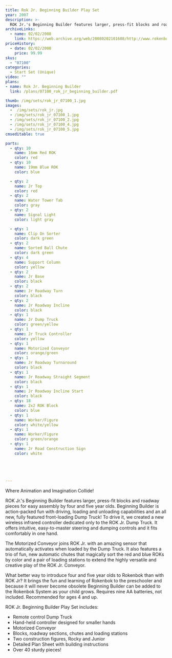 ```yaml
---
title: Rok Jr. Beginning Builder Play Set
year: 2007
description: >-
  ROK Jr.'s Beginning Builder features larger, press-fit blocks and roadway pieces for easy assembly by four and five year olds. Beginning Builder is action-packed fun with driving, loading and unloading capabilities and an all new, fully featured front-loading Dump Truck!
archiveLinks:
  - name: 02/02/2008
    link: https://web.archive.org/web/20080202101608/http://www.rokenbok.com/catalog/07100_pd_ss_rokjr.html
priceHistory:
  - date: 02/02/2008
    price: 99.99
skus:
  - "07100"
categories:
  - Start Set (Unique)
video: ""
plans:
- name: Rok Jr. Beginning Builder
  link: /plans/07100_rok_jr_beginning_builder.pdf

thumb: /img/sets/rok_jr_07100_1.jpg
images:
  -  /img/sets/rok_jr.jpg
  - /img/sets/rok_jr_07100_1.jpg
  - /img/sets/rok_jr_07100_2.jpg
  - /img/sets/rok_jr_07100_4.jpg
  - /img/sets/rok_jr_07100_5.jpg
cmseditable: true

parts:
  - qty: 10
    name: 16mm Red ROK
    color: red
  - qty: 10
    name: 19mm Blue ROK
    color: blue

  - qty: 2
    name: Jr Top
    color: red
  - qty: 2
    name: Water Tower Tab
    color: gray
  - qty: 2
    name: Signal Light
    color: light gray

  - qty: 1
    name: Clip On Sorter
    color: dark green
  - qty: 2
    name: Sorted Ball Chute
    color: dark green
  - qty: 4
    name: Support Column
    color: yellow
  - qty: 2
    name: Jr Base
    color: black
  - qty: 2
    name: Jr Roadway Turn
    color: black
  - qty: 2
    name: Jr Roadway Incline
    color: black
  - qty: 1
    name: Jr Dump Truck
    color: green/yellow
  - qty: 1
    name: Jr Truck Controller
    color: yellow
  - qty: 1
    name: Motorized Conveyor
    color: orange/green
  - qty: 1
    name: Jr Roadway Turnaround
    color: black
  - qty: 1
    name: Jr Roadway Straight Segment
    color: black
  - qty: 1
    name: Jr Roadway Incline Start
    color: black
  - qty: 18
    name: 2x2 ROK Block
    color: blue
  - qty: 1
    name: Worker/Figure
    color: white/yellow
  - qty: 1
    name: Worker/Figure
    color: green/orange
  - qty: 1
    name: Jr Road Construction Sign
    color: white





---
```

Where Animation and Imagination Collide!

ROK Jr.'s Beginning Builder features larger, press-fit blocks and roadway pieces for easy assembly by four and five year olds. Beginning Builder is action-packed fun with driving, loading and unloading capabilities and an all new, fully featured front-loading Dump Truck! To drive it, we created a new wireless infrared controller dedicated only to the ROK Jr. Dump Truck. It offers intuitive, easy-to-master steering and dumping controls and it fits comfortably in one hand.

The Motorized Conveyor joins ROK Jr. with an amazing sensor that automatically activates when loaded by the Dump Truck. It also features a trio of fun, new automatic chutes that magically sort the red and blue ROKs by color and a pair of loading stations to extend the highly versatile and creative play of the ROK Jr. Conveyor.

What better way to introduce four and five year olds to Rokenbok than with ROK Jr? It brings the fun and learning of Rokenbok to the preschooler and because it will never become obsolete Beginning Builder can be added to the Rokenbok System as your child grows. Requires nine AA batteries, not included. Recommended for ages 4 and up.

ROK Jr. Beginning Builder Play Set includes:
- Remote control Dump Truck
- Hand-held controller designed for smaller hands
- Motorized Conveyor
- Blocks, roadway sections, chutes and loading stations
- Two construction figures, Rocky and Junior
- Detailed Plan Sheet with building instructions
- Over 40 sturdy pieces!
